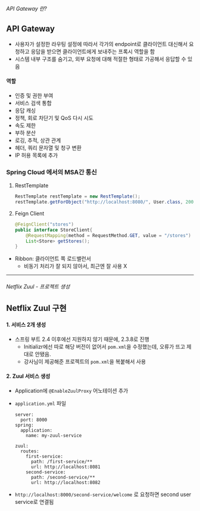 ###### API Gateway 란?

## API Gateway

- 사용자가 설정한 라우팅 설정에 따라서 각가의 endpoint로 클라이언트 대신해서 요청하고 응답을 받으면 클라이언트에게 보내주는 프록시 역할을 함
- 시스템 내부 구조를 숨기고, 외부 요청에 대해 적절한 형태로 가공해서 응답할 수 있음

#### 역할

- 인증 및 권한 부여
- 서비스 검색 통합
- 응답 캐싱
- 정책, 회로 차단기 및 QoS 다시 시도
- 속도 제한
- 부하 분산
- 로깅, 추적, 상관 관계
- 헤더, 쿼리 문자열 및 청구 변환
- IP 허용 목록에 추가

### Spring Cloud 에서의 MSA간 통신

1. RestTemplate

   ```java
   RestTemplate restTemplate = new RestTemplate();
   restTemplate.getForObject("http://localhost:8080/", User.class, 200);
   ```

   

2. Feign Client

   ```java
   @FeignClient("stores")
   public interface StoreClient{
       @RequestMapping(method = RequestMethod.GET, value = "/stores")
       List<Store> getStores();
   }
   ```

   

- Ribbon: 클라이언트 쪽 로드밸런서
  - 비동기 처리가 잘 되지 않아서, 최근엔 잘 사용 X



---

###### Netflix Zuul - 프로젝트 생성

## Netflix Zuul 구현

#### 1. 서비스 2개 생성

- 스프링 부트 2.4 이후에선 지원하지 않기 때문에, 2.3.8로 진행
  - Initializr에선 따로 해당 버전이 없어서 `pom.xml`을 수정했는데, 오류가 뜨고 제대로 안됐음.
  - 강사님이 제공해준 프로젝트의 `pom.xml`을 복붙해서 사용

#### 2. Zuul 서비스 생성

- Application에 `@EnableZuulProxy` 어노테이션 추가

- `application.yml` 파일

  ```properties
  server:
    port: 8000
  spring:
    application:
      name: my-zuul-service
  
  zuul:
    routes:
      first-service:
        path: /first-service/**
        url: http://localhost:8081
      second-service:
        path: /second-service/**
        url: http://localhost:8082
  ```

- `http://localhost:8000/second-service/welcome` 로 요청하면 second user service로 연결됨

